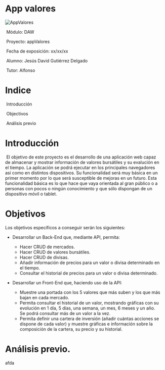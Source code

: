 # App valores







![AppValores](https://github.com/jesusdavidguti/ProyectoFinDeCurso/blob/img/bolsa%20E-R.png "AppValores")





​																									Módulo: DAW

​																									Proyecto: appValores

​																									Fecha de exposición: xx/xx/xx

​																									Alumno: Jesús David Gutiérrez Delgado

​																									Tutor: Alfonso 



# Indice

​		Introducción

​		Objectivos

​		Análisis previo









# Introducción

​		El objetivo de este proyecto es el desarrollo de una aplicación web capaz de almacenar y mostrar información de valores bursátiles y su evalución en el tiempo. La aplicación se podrá ejecutar en los principales navegadores así como en distintos dispositivos. Su funcionalidad será muy básica en un primer momento por lo que será susceptible de mejoras en un futuro. Esta funcionalidad básica es lo que hace que vaya orientada al gran público o a personas con pocos o ningún conocimiento y que sólo dispongan de un dispositivo móvil o tablet.

# Objetivos

Los objetivos específicos a conseguir serán los siguientes:

- Desarrollar un Back-End que, mediante API, permita:
  - Hacer CRUD de mercados.
  - Hacer CRUD de valores bursátiles.
  - Hacer CRUD de divisas.
  - Añadir información de precios para un valor o divisa determinado en el tiempo.
  - Consultar el historial de precios para un valor o divisa determinado.

- Desarrollar un Front-End que, haciendo uso de la API:
  - Muestre una portada con los 5 valores que más suben y los que más bajan en cada mercado.
  - Permita consultar el historial de un valor, mostrando gráficas con su evolución en 1 día, 5 días, una semana, un mes, 6 meses y un año. Se podrá consultar más de un valor a la vez.
  - Permita definir una cartera de inversión (añadir cuántas acciones se dispone de cada valor) y muestre gráficas e información sobre la composición de la cartera, su precio y su historial.

# Análisis previo.

afda



​																																																																																																																						

